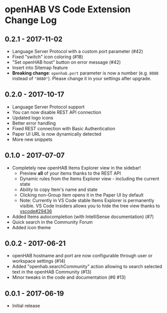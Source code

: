 # openHAB VS Code Extension Change Log

## 0.2.1 - 2017-11-02
- Language Server Protocol with a custom port parameter (#42)
- Fixed "switch" icon coloring (#18)
- "Set openHAB host" button on error message (#42)
- Insert into Sitemap feature
- **Breaking change**: `openhab.port` parameter is now a number (e.g. `8080` instead of `"8080"`).
Please change it in your settings after upgrade.

## 0.2.0 - 2017-10-17
- Language Server Protocol support
- You can now disable REST API connection
- Updated logo icons
- Better error handling
- Fixed REST connection with Basic Authentication
- Paper UI URL is now dynamically detected
- More new snippets

## 0.1.0 - 2017-07-07
- Completely new openHAB Items Explorer view in the sidebar!
    - Preview **all** of your items thanks to the REST API
    - Dynamic rules from the Items Explorer view - including the current state
    - Ability to copy Item's name and state
    - Clicking non-Group item opens it in the Paper UI by default
    - Note: Currently in VS Code stable Items Explorer is permanently visible. VS Code Insiders allows you to hide the tree view thanks to [vscode#29436](https://github.com/Microsoft/vscode/issues/29436) 
- Added Items autocompletion (with IntelliSense documentation) (#7)
- Quick search in the Community Forum
- Added icon theme

## 0.0.2 - 2017-06-21
- openHAB hostname and port are now configurable through user or workspace settings (#14)
- Added "openhab.searchCommunity" action allowing to search selected text in the openHAB Community (#13)
- Minor tweaks in the code and documentation (#6 #13)

## 0.0.1 - 2017-06-19
- Initial release